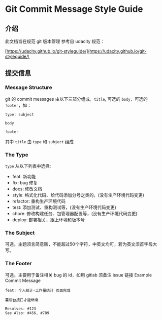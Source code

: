 # Git Commit Message Style Guide

## 介绍

此文档旨在规范 git 版本管理 参考自 udacity 规范：

[https://udacity.github.io/git-styleguide/](https://udacity.github.io/git-styleguide/)

## 提交信息

### Message Structure
git 的 commit messages 由以下三部分组成，`title`, 可选的 `body`，可选的 `footer`，如：
```
type: subject

body

footer
```
其中 `title` 由 `type` 和 `subject` 组成

### The Type

`type` 从以下列表中选择:

- feat: 新功能
- fix: bug 修复
- docs: 修改文档
- style: 格式化代码、给代码添加分号之类的，(没有生产环境代码变更)
- refactor: 重构生产环境代码
- test: 添加测试、重构测试等，(没有生产环境代码变更)
- chore: 修改构建任务、包管理器配置等，(没有生产环境代码变更)
- deploy: 部署相关，跟上环境和版本号

### The Subject

可选。主题须言简意赅，不能超过50个字符，中英文均可，若为英文须首字母大写。

### The Footer

可选。主要用于备注相关 bug 的 id，如用 gitlab 须备注 issue 链接
Example Commit Message

```
feat: 个人统计-工作量统计 页面完成

需后台接口才能继续

Resolves: #123
See Also: #456, #789
```